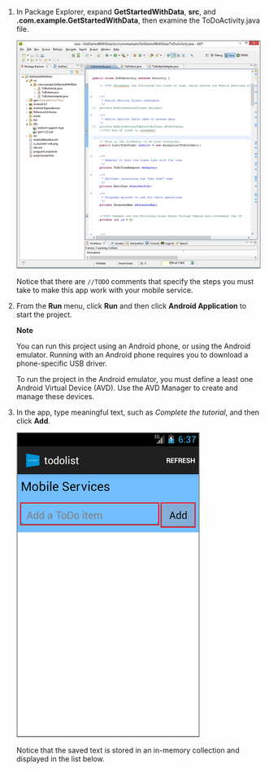 1. In Package Explorer, expand **GetStartedWithData**, **src**, and **.com.example.GetStartedWithData**, then examine the ToDoActivity.java file.

   	![](./media/download-android-sample-code/mobile-eclipse-project.png)

   	Notice that there are `//TODO` comments that specify the steps you must take to make this app work with your mobile service.

2. From the **Run** menu, click **Run** and then click **Android Application** to start the project.

	<div class="dev-callout"><strong>Note</strong> <p>You can run this project using an Android phone, or using the Android emulator. Running with an Android phone  requires you to download a phone-specific USB driver.</p> <p>To run the project in the Android emulator, you must define a least one Android Virtual Device (AVD). Use the AVD Manager to create and manage these devices.</p></div>

3. In the app, type meaningful text, such as _Complete the tutorial_, and then click **Add**.

   	![](./media/download-android-sample-code/mobile-quickstart-startup-android.png)

   	Notice that the saved text is stored in an in-memory collection and displayed in the list below.